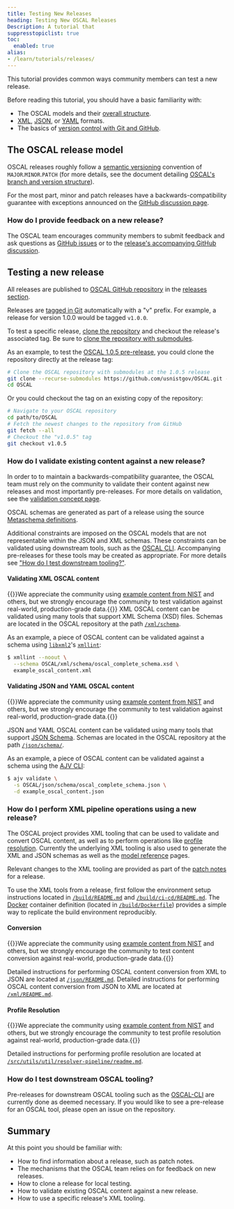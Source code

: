 ```yaml
---
title: Testing New Releases
heading: Testing New OSCAL Releases
Description: A tutorial that 
suppresstopiclist: true
toc:
  enabled: true
alias:
- /learn/tutorials/releases/
---
```


This tutorial provides common ways community members can test a new release.

Before reading this tutorial, you should have a basic familiarity with:

- The OSCAL models and their [overall structure](/concepts/layer/overview/).
- [XML](https://www.w3.org/standards/xml/core), [JSON](https://www.json.org/), or [YAML](https://yaml.org/spec/) formats.
- The basics of [version control with Git and GitHub](https://docs.github.com/en/get-started/using-git/about-git).

## The OSCAL release model

OSCAL releases roughly follow a [semantic versioning](https://semver.org/) convention of `MAJOR`.`MINOR`.`PATCH` (for more details, see the document detailing [OSCAL's branch and version structure](https://github.com/usnistgov/OSCAL/blob/main/versioning-and-branching.md)).

For the most part, minor and patch releases have a backwards-compatibility guarantee with exceptions announced on the [GitHub discussion page](https://github.com/usnistgov/OSCAL/discussions).

### How do I provide feedback on a new release?

The OSCAL team encourages community members to submit feedback and ask questions as [GitHub issues](https://github.com/usnistgov/OSCAL/issues) or to the [release's accompanying GitHub discussion](https://github.com/usnistgov/OSCAL/discussions/categories/releases).

## Testing a new release

All releases are published to [OSCAL GitHub repository](https://github.com/usnistgov/OSCAL) in the [releases section](https://github.com/usnistgov/OSCAL/releases).

Releases are [tagged in Git](https://git-scm.com/book/en/v2/Git-Basics-Tagging) automatically with a "v" prefix.
For example, a release for version 1.0.0 would be tagged `v1.0.0`.

To test a specific release, [clone the repository](https://docs.github.com/en/repositories/creating-and-managing-repositories/cloning-a-repository) and checkout the release's associated tag.
Be sure to [clone the repository with submodules](https://git-scm.com/book/en/v2/Git-Tools-Submodules#_cloning_submodules).

As an example, to test the [OSCAL 1.0.5 pre-release](https://github.com/usnistgov/OSCAL/releases/tag/v1.0.5), you could clone the repository directly at the release tag:

```sh
# Clone the OSCAL repository with submodules at the 1.0.5 release
git clone --recurse-submodules https://github.com/usnistgov/OSCAL.git --branch v1.0.5
cd OSCAL
```

Or you could checkout the tag on an existing copy of the repository:

```sh
# Navigate to your OSCAL repository
cd path/to/OSCAL
# Fetch the newest changes to the repository from GitHub
git fetch --all
# Checkout the "v1.0.5" tag
git checkout v1.0.5
```

### How do I validate existing content against a new release?

In order to to maintain a backwards-compatibility guarantee, the OSCAL team must rely on the community to validate their content against new releases and most importantly pre-releases.
For more details on validation, see the [validation concept page](/concepts/validation/).

OSCAL schemas are generated as part of a release using the source [Metaschema definitions](/concepts/layer/overview/#modeling-approach).

Additional constraints are imposed on the OSCAL models that are not representable within the JSON and XML schemas.
These constraints can be validated using downstream tools, such as the [OSCAL CLI](/tools/#nists-oscal-application-frameworks-tools-and-libraries).
Accompanying pre-releases for these tools may be created as appropriate.
For more details see ["How do I test downstream tooling?"](#how-do-i-test-downstream-oscal-tooling).

#### Validating XML OSCAL content

{{<callout>}}We appreciate the community using [example content from NIST](https://github.com/usnistgov/oscal-content/blob/main/examples/) and others, but we strongly encourage the community to test validation against real-world, production-grade data.{{</callout>}}
XML OSCAL content can be validated using many tools that support XML Schema (XSD) files.
Schemas are located in the OSCAL repository at the path [`/xml/schema`](https://github.com/usnistgov/OSCAL/tree/main/xml/schema).

As an example, a piece of OSCAL content can be validated against a schema using [`libxml2`](https://gitlab.gnome.org/GNOME/libxml2)'s [`xmllint`](https://gnome.pages.gitlab.gnome.org/libxml2/xmllint.html):

```sh
$ xmllint --noout \
  --schema OSCAL/xml/schema/oscal_complete_schema.xsd \
  example_oscal_content.xml
```

#### Validating JSON and YAML OSCAL content

{{<callout>}}We appreciate the community using [example content from NIST](https://github.com/usnistgov/oscal-content/blob/main/examples/) and others, but we strongly encourage the community to test validation against real-world, production-grade data.{{</callout>}}

JSON and YAML OSCAL content can be validated using many tools that support [JSON Schema](http://json-schema.org/implementations.html).
Schemas are located in the OSCAL repository at the path [`/json/schema/`](https://github.com/usnistgov/OSCAL/tree/main/json/schema).

As an example, a piece of OSCAL content can be validated against a schema using the [AJV CLI](https://github.com/ajv-validator/ajv-cli):

```sh
$ ajv validate \
  -s OSCAL/json/schema/oscal_complete_schema.json \
  -d example_oscal_content.json
```

### How do I perform XML pipeline operations using a new release?

The OSCAL project provides XML tooling that can be used to validate and convert OSCAL content, as well as to perform operations like [profile resolution](/concepts/processing/profile-resolution/).
Currently the underlying XML tooling is also used to generate the XML and JSON schemas as well as the [model reference](/reference/) pages.

Relevant changes to the XML tooling are provided as part of the [patch notes](https://github.com/usnistgov/OSCAL/releases/) for a release.

To use the XML tools from a release, first follow the environment setup instructions located in [`/build/README.md`](https://github.com/usnistgov/OSCAL/tree/main/build) and [`/build/ci-cd/README.md`](https://github.com/usnistgov/OSCAL/tree/main/build/ci-cd).
The [Docker](https://www.docker.com/) container definition (located in [`/build/Dockerfile`](https://github.com/usnistgov/OSCAL/blob/main/build/Dockerfile)) provides a simple way to replicate the build environment reproducibly.

#### Conversion

{{<callout>}}We appreciate the community using [example content from NIST](https://github.com/usnistgov/oscal-content/blob/main/examples/) and others, but we strongly encourage the community to test content conversion against real-world, production-grade data.{{</callout>}}

Detailed instructions for performing OSCAL content conversion from XML to JSON are located at [`/json/README.md`](https://github.com/usnistgov/OSCAL/tree/main/json).
Detailed instructions for performing OSCAL content conversion from JSON to XML are located at [`/xml/README.md`](https://github.com/usnistgov/OSCAL/tree/main/xml).

#### Profile Resolution

{{<callout>}}We appreciate the community using [example content from NIST](https://github.com/usnistgov/oscal-content/blob/main/examples/) and others, but we strongly encourage the community to test profile resolution against real-world, production-grade data.{{</callout>}}

Detailed instructions for performing profile resolution are located at [`/src/utils/util/resolver-pipeline/readme.md`](https://github.com/usnistgov/OSCAL/tree/main/src/utils/util/resolver-pipeline).

### How do I test downstream OSCAL tooling?

Pre-releases for downstream OSCAL tooling such as the [OSCAL-CLI](https://github.com/usnistgov/oscal-cli) are currently done as deemed necessary.
If you would like to see a pre-release for an OSCAL tool, please open an issue on the repository.

## Summary

At this point you should be familiar with:

- How to find information about a release, such as patch notes.
- The mechanisms that the OSCAL team relies on for feedback on new releases.
- How to clone a release for local testing.
- How to validate existing OSCAL content against a new release.
- How to use a specific release's XML tooling.
